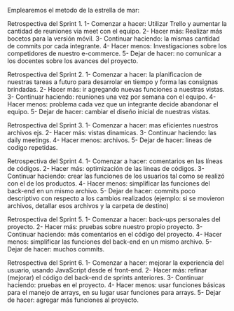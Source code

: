 Emplearemos el metodo de la estrella de mar:

Retrospectiva del Sprint 1.
1- Comenzar a hacer: Utilizar Trello y aumentar la cantidad de reuniones via meet con el equipo.
2- Hacer más: Realizar más bocetos para la versión móvil.
3- Continuar haciendo: la mismas cantidad de commits por cada integrante.
4- Hacer menos: Investigaciones sobre los competidores de nuestro e-commerce.
5- Dejar de hacer: no comunicar a los docentes sobre los avances del proyecto.

Retrospectiva del Sprint 2.
1- Comenzar a hacer: la planificacion de nuestras tareas a futuro para desarrolar en tiempo y forma las consignas brindadas.
2- Hacer más: ir agregando nuevas funciones a nuestras vistas.
3- Continuar haciendo: reuniones una vez por semana con el equipo.
4- Hacer menos: problema cada vez que un integrante decide abandonar el equipo.
5- Dejar de hacer: cambiar el diseño inicial de nuestras vistas.

Retrospectiva del Sprint 3.
1- Comenzar a hacer: mas eficientes nuestros archivos ejs.
2- Hacer más: vistas dinamicas.
3- Continuar haciendo: las daily meetings. 
4- Hacer menos: archivos.
5- Dejar de hacer: lineas de codigo repetidas.

Retrospectiva del Sprint 4.
1- Comenzar a hacer: comentarios en las líneas de códigos.
2- Hacer más: optimización de las líneas de códigos.
3- Continuar haciendo: crear las funciones de los usuarios tal como se realizó con el de los productos.
4- Hacer menos: simplificar las funciones del back-end en un mismo archivo.
5- Dejar de hacer: commits poco descriptivo con respecto a los cambios realizados (ejemplo: si se movieron archivos, detallar esos archivos y la carpeta de destino)

Retrospectiva del Sprint 5.
1- Comenzar a hacer: back-ups personales del proyecto.
2- Hacer más: pruebas sobre nuestro propio proyecto.
3- Continuar haciendo: más comentarios en el código del proyecto.
4- Hacer menos: simplificar las funciones del back-end en un mismo archivo.
5- Dejar de hacer: muchos commits.

Retrospectiva del Sprint 6.
1- Comenzar a hacer: mejorar la experiencia del usuario, usando JavaScript desde el front-end.
2- Hacer más: refinar (mejorar) el código del back-end de sprints anteriores.
3- Continuar haciendo: pruebas en el proyecto.
4- Hacer menos: usar funciones básicas para el manejo de arrays, en su lugar usar funciones para arrays.
5- Dejar de hacer: agregar más funciones al proyecto.